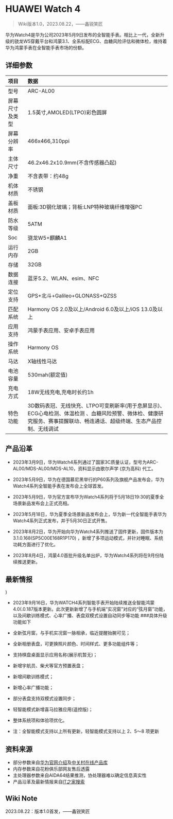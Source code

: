 # HUAWEI Watch 4

>Wiki版本1.0，2023.08.22，——鑫锐笑匠

华为Watch4是华为公司2023年5月9日发布的全智能手表。相比上一代，全新升级的骁龙W5穿戴平台和鸿蒙3.1、全系标配ECG、血糖风险评估和微体检，维持着华为鸿蒙手表在全智能手表市场的份额。


## 详细参数
|项目|数据|
|:---|:---|
|型号|ARC-AL00|
|屏幕尺寸及类型|1.5英寸,AMOLED(LTPO)彩色圆屏|
|屏幕分辨率|466x466,310ppi|
|主体尺寸|46.2x46.2x10.9mm(不含传感器凸起)|
|净重|不含表带：约48g|
|机体材质|不锈钢|
|盖板材质|面板:3D钢化玻璃；背板:LNP特种玻璃纤维增强PC|
|防水等级|5ATM|
|Soc|骁龙W5+麒麟A1|
|运行内存|2GB|
|存储|32GB|
|数据连接|蓝牙5.2、WLAN、esim、NFC|
|定位支持|GPS+北斗+Galileo+GLONASS+QZSS|
|匹配系统|Harmony OS 2.0及以上/Android 6.0及以上/iOS 13.0及以上|
|应用支持|鸿蒙手表应用、安卓手表应用|
|操作系统|Harmony OS|
|马达|X轴线性马达|
|电池容量|530mah(额定值)|
|充电方式|18W无线充电,充电时长约1h|
|特色功能|3D数码表冠、无线快充、LTPO可变刷新率(用于息屏显示)、ECG心电检测、体温检测 、血糖风险预警、微体检、健康研究服务、赛事提醒联动、畅连通话、超级终端、生态产品控制、无线调试|


## 产品沿革

- 2023年3月9日，华为Watch4系列通过了国家3C质量认证，型号为ARC-AL00/MDS-AL00/MDS-AL10，资料显示由歌尔声学 (京为高科) 代工。

- 2023年5月9日，华为在德国慕尼黑举行的P60系列及旗舰产品发布会，华为Watch4系列全智能手表在发布会上全球首发。

- 2023年5月9日，华为官方宣布华为Watch4系列将于5月18日19:30的夏季全场景新品发布会上正式亮相。

- 2023年5月18日，华为夏季全场景新品发布会上，华为新一代全智能手表华为Watch4系列正式发布，并于5月30日正式开售。

- 2023年8月2日，华为开始向华为Watch4系列推送了固件更新，固件版本为3.1.0.168(SP5C00E168R1P170) ，新增了多项运动模式，并针对睡眠、系统功耗方面进行了优化。

- 2023年8月4日，鸿蒙4.0首批升级名单出炉，华为Watch4系列将在9月份陆续推送更新。


## 最新情报
)
- 2023年9月16日，华为WATCH4系列智能手表开始陆续推送全智能鸿蒙4.0(.0.187版本更新。此次更新新增了与手机端“实况窗”对应的“弦月窗”功能，以及间歇训练模式、心率广播、表盘双模式设置自动同步等功能
###具体升级功能如下
- 全新弦月窗，与手机实况窗一脉相承，临近提醒抬腕可见；
- 全新相册表盘，可更换照片颜色、时间样式、更多功能组件等；
- 支持棋盘桌面显示应用名称(展示机暂无)；
- 新增宇航员、柴犬等官方预置表盘；
- 新增间歇训练模式；
- 新增心率广播功能；
- 部分表盘支持双模式设置同步；
- 轻智能模式新增喜马拉雅应用(遥控版)；
- 整体系统项和体验项优化。

- 注：全智能模式支持以上所有更新，轻智能模式支持以上 2、5～8 项更新

## 资料来源

- 部分参数来自[华为官网介绍](http://consumer-res.huawei.com/cn/wearables/watch-4-series/specs/)及[中关村在线产品库](https://detail.zol.com.cn/1468/1467053/param.shtml)
- 内存参数来自花粉俱乐部网友售后透露
- 主处理器参数来自AIDA64结果推测，协处理器难以确定信息真实性
- 产品沿革及最新情报来自[IT之家搜索](https://www.ithome.com/search/%E5%8D%8E%E4%B8%BAwatch4.html)


## Wiki Note

2023.08.22：版本1.0首发，——鑫锐笑匠